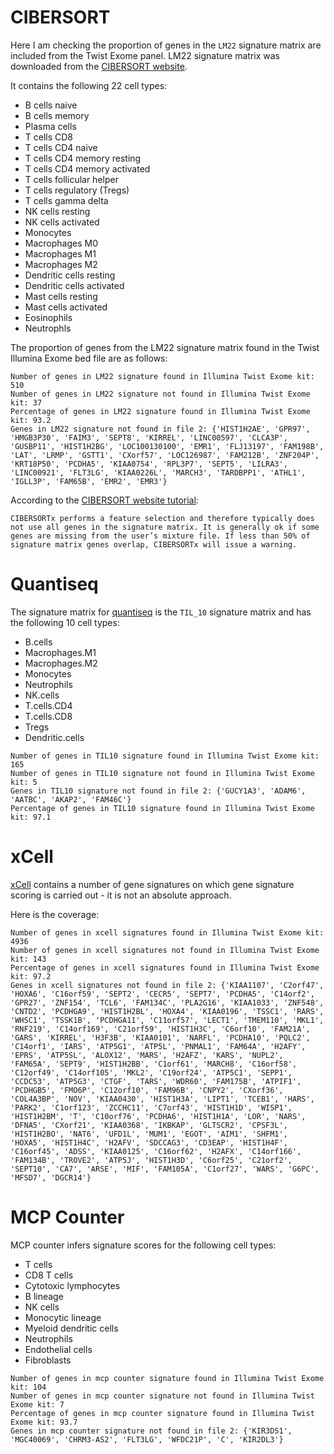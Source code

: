 # CIBERSORT

Here I am checking the proportion of genes in the `LM22` signature matrix are included from the Twist Exome panel.
LM22 signature matrix was downloaded from the [CIBERSORT website](https://cibersortx.stanford.edu/download.php).

It contains the following 22 cell types:

* B cells naive
* B cells memory  
* Plasma cells
* T cells CD8
* T cells CD4 naive
* T cells CD4 memory resting
* T cells CD4 memory activated
* T cells follicular helper
* T cells regulatory (Tregs)
* T cells gamma delta
* NK cells resting
* NK cells activated
* Monocytes
* Macrophages M0
* Macrophages M1
* Macrophages M2
* Dendritic cells resting
* Dendritic cells activated
* Mast cells resting
* Mast cells activated 
* Eosinophils
* Neutrophls

The proportion of genes from the LM22 signature matrix found in the Twist Illumina Exome bed file are as follows: 

```console
Number of genes in LM22 signature found in Illumina Twist Exome kit: 510
Number of genes in LM22 signature not found in Illumina Twist Exome kit: 37
Percentage of genes in LM22 signature found in Illumina Twist Exome kit: 93.2
Genes in LM22 signature not found in file 2: {'HIST1H2AE', 'GPR97', 'HMGB3P30', 'FAIM3', 'SEPT8', 'KIRREL', 'LINC00597', 'CLCA3P', 'GUSBP11', 'HIST1H2BG', 'LOC100130100', 'EMR1', 'FLJ13197', 'FAM198B', 'LAT', 'LRMP', 'GSTT1', 'CXorf57', 'LOC126987', 'FAM212B', 'ZNF204P', 'KRT18P50', 'PCDHA5', 'KIAA0754', 'RPL3P7', 'SEPT5', 'LILRA3', 'LINC00921', 'FLT3LG', 'KIAA0226L', 'MARCH3', 'TARDBPP1', 'ATHL1', 'IGLL3P', 'FAM65B', 'EMR2', 'EMR3'}
```

According to the [CIBERSORT website tutorial](https://cibersortx.stanford.edu/tutorial.php):
```console
CIBERSORTx performs a feature selection and therefore typically does not use all genes in the signature matrix. It is generally ok if some genes are missing from the user’s mixture file. If less than 50% of signature matrix genes overlap, CIBERSORTx will issue a warning.
```

# Quantiseq

The signature matrix for [quantiseq](https://genomemedicine.biomedcentral.com/articles/10.1186/s13073-019-0638-6) is the `TIL_10` signature matrix and has the following 10 cell types:

* B.cells
* Macrophages.M1
* Macrophages.M2
* Monocytes
* Neutrophils
* NK.cells
* T.cells.CD4
* T.cells.CD8
* Tregs
* Dendritic.cells

```console
Number of genes in TIL10 signature found in Illumina Twist Exome kit: 165
Number of genes in TIL10 signature not found in Illumina Twist Exome kit: 5
Genes in TIL10 signature not found in file 2: {'GUCY1A3', 'ADAM6', 'AATBC', 'AKAP2', 'FAM46C'}
Percentage of genes in TIL10 signature found in Illumina Twist Exome kit: 97.1
```

# xCell

[xCell](https://genomebiology.biomedcentral.com/articles/10.1186/s13059-017-1349-1) contains a number of gene signatures on which gene signature scoring is carried out - it is not an absolute approach.

Here is the coverage:

```console
Number of genes in xcell signatures found in Illumina Twist Exome kit: 4936
Number of genes in xcell signatures not found in Illumina Twist Exome kit: 143
Percentage of genes in xcell signatures found in Illumina Twist Exome kit: 97.2
Genes in xcell signatures not found in file 2: {'KIAA1107', 'C2orf47', 'HOXA6', 'C16orf59', 'SEPT2', 'CECR5', 'SEPT7', 'PCDHA5', 'C14orf2', 'GPR27', 'ZNF154', 'TCL6', 'FAM134C', 'PLA2G16', 'KIAA1033', 'ZNF548', 'CNTD2', 'PCDHGA9', 'HIST1H2BL', 'HOXA4', 'KIAA0196', 'TSSC1', 'RARS', 'WHSC1', 'TSSK1B', 'PCDHGA11', 'C11orf57', 'LECT1', 'TMEM110', 'MKL1', 'RNF219', 'C14orf169', 'C21orf59', 'HIST1H3C', 'C6orf10', 'FAM21A', 'GARS', 'KIRREL', 'H3F3B', 'KIAA0101', 'NARFL', 'PCDHA10', 'PQLC2', 'C14orf1', 'IARS', 'ATP5G1', 'ATP5L', 'PNMAL1', 'FAM64A', 'H2AFY', 'EPRS', 'ATP5SL', 'ALOX12', 'MARS', 'H2AFZ', 'KARS', 'NUPL2', 'FAM65A', 'SEPT9', 'HIST1H2BB', 'C1orf61', 'MARCH8', 'C16orf58', 'C12orf49', 'C14orf105', 'MKL2', 'C19orf24', 'ATP5C1', 'SEPP1', 'CCDC53', 'ATP5G3', 'CTGF', 'TARS', 'WDR60', 'FAM175B', 'ATPIF1', 'PCDHGB5', 'FMO6P', 'C12orf10', 'FAM96B', 'CNPY2', 'CXorf36', 'COL4A3BP', 'NOV', 'KIAA0430', 'HIST1H3A', 'LIPT1', 'TCEB1', 'HARS', 'PARK2', 'C1orf123', 'ZCCHC11', 'C7orf43', 'HIST1H1D', 'WISP1', 'HIST1H2BM', 'T', 'C10orf76', 'PCDHA6', 'HIST1H1A', 'LOR', 'NARS', 'DFNA5', 'CXorf21', 'KIAA0368', 'IKBKAP', 'GLTSCR2', 'CPSF3L', 'HIST1H2BO', 'NAT6', 'UFD1L', 'MUM1', 'EGOT', 'AIM1', 'SHFM1', 'HOXA5', 'HIST1H4C', 'H2AFV', 'SDCCAG3', 'CD3EAP', 'HIST1H4F', 'C16orf45', 'ADSS', 'KIAA0125', 'C16orf62', 'H2AFX', 'C14orf166', 'FAM134B', 'TROVE2', 'ATP5J', 'HIST1H3D', 'C6orf25', 'C21orf2', 'SEPT10', 'CA7', 'ARSE', 'MIF', 'FAM105A', 'C1orf27', 'WARS', 'G6PC', 'MFSD7', 'DGCR14'}
```

# MCP Counter

MCP counter infers signature scores for the following cell types:

* T cells
* CD8 T cells
* Cytotoxic lymphocytes
* B lineage
* NK cells
* Monocytic lineage
* Myeloid dendritic cells
* Neutrophils
* Endothelial cells
* Fibroblasts

```console
Number of genes in mcp counter signature found in Illumina Twist Exome kit: 104
Number of genes in mcp counter signature not found in Illumina Twist Exome kit: 7
Percentage of genes in mcp counter signature found in Illumina Twist Exome kit: 93.7
Genes in mcp counter signature not found in file 2: {'KIR3DS1', 'MGC40069', 'CHRM3-AS2', 'FLT3LG', 'WFDC21P', 'C', 'KIR2DL3'}
```